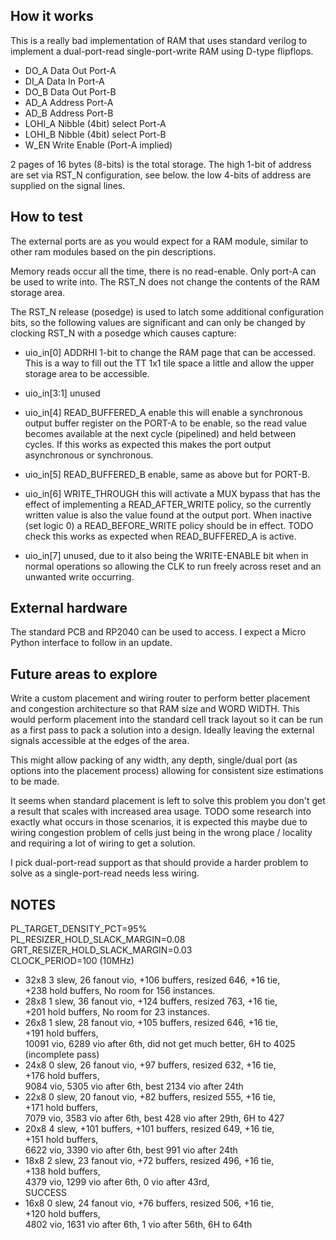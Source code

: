 <!---

This file is used to generate your project datasheet. Please fill in the information below and delete any unused
sections.

You can also include images in this folder and reference them in the markdown. Each image must be less than
512 kb in size, and the combined size of all images must be less than 1 MB.
-->

## How it works

This is a really bad implementation of RAM that uses standard verilog to
implement a dual-port-read single-port-write RAM using D-type flipflops.

* DO_A Data Out Port-A
* DI_A Data In Port-A
* DO_B Data Out Port-B
* AD_A Address Port-A
* AD_B Address Port-B
* LOHI_A Nibble (4bit) select Port-A
* LOHI_B Nibble (4bit) select Port-B
* W_EN Write Enable (Port-A implied)

2 pages of 16 bytes (8-bits) is the total storage.  The high 1-bit of
address are set via RST_N configuration, see below.  the low 4-bits of
address are supplied on the signal lines.

## How to test

The external ports are as you would expect for a RAM module, similar to
other ram modules based on the pin descriptions.

Memory reads occur all the time, there is no read-enable.
Only port-A can be used to write into.
The RST_N does not change the contents of the RAM storage area.

The RST_N release (posedge) is used to latch some additional configuration
bits, so the following values are significant and can only be changed by
clocking RST_N with a posedge which causes capture:

* uio_in[0] ADDRHI 1-bit to change the RAM page that can be accessed.  This
is a way to fill out the TT 1x1 tile space a little and allow the upper
storage area to be accessible.

* uio_in[3:1] unused

* uio_in[4] READ_BUFFERED_A enable this will enable a synchronous output buffer
register on the PORT-A to be enable, so the read value becomes available at
the next cycle (pipelined) and held between cycles.  If this works as
expected this makes the port output asynchronous or synchronous.

* uio_in[5] READ_BUFFERED_B enable, same as above but for PORT-B.

* uio_in[6] WRITE_THROUGH this will activate a MUX bypass that has the effect
of implementing a READ_AFTER_WRITE policy, so the currently written value is
also the value found at the output port.  When inactive (set logic 0) a
READ_BEFORE_WRITE policy should be in effect.  TODO check this works as
expected when READ_BUFFERED_A is active.

* uio_in[7] unused, due to it also being the WRITE-ENABLE bit when in normal
operations so allowing the CLK to run freely across reset and an unwanted
write occurring.

## External hardware

The standard PCB and RP2040 can be used to access.
I expect a Micro Python interface to follow in an update.

## Future areas to explore

Write a custom placement and wiring router to perform better placement and
congestion architecture so that RAM size and WORD WIDTH.  This would perform
placement into the standard cell track layout so it can be run as a first
pass to pack a solution into a design.  Ideally leaving the external signals
accessible at the edges of the area.

This might allow packing of any width, any depth, single/dual port (as
options into the placement process) allowing for consistent size estimations
to be made.

It seems when standard placement is left to solve this problem you don't get
a result that scales with increased area usage.  TODO some research into
exactly what occurs in those scenarios, it is expected this maybe due to wiring
congestion problem of cells just being in the wrong place / locality and
requiring a lot of wiring to get a solution.

I pick dual-port-read support as that should provide a harder problem to
solve as a single-port-read needs less wiring.

## NOTES

PL_TARGET_DENSITY_PCT=95%\
PL_RESIZER_HOLD_SLACK_MARGIN=0.08\
GRT_RESIZER_HOLD_SLACK_MARGIN=0.03\
CLOCK_PERIOD=100 (10MHz)

* 32x8 3 slew, 26 fanout vio, +106 buffers, resized 646, +16 tie, \
+238 hold buffers, No room for 156 instances.
* 28x8 1 slew, 36 fanout vio, +124 buffers, resized 763, +16 tie, \
+201 hold buffers, No room for 23 instances.
* 26x8 1 slew, 28 fanout vio, +105 buffers, resized 646, +16 tie, \
+191 hold buffers,\
10091 vio, 6289 vio after 6th, did not get much better, 6H to 4025 (incomplete pass)
* 24x8 0 slew, 26 fanout vio, +97 buffers, resized 632, +16 tie, \
+176 hold buffers,\
9084 vio, 5305 vio after 6th, best 2134 vio after 24th
* 22x8 0 slew, 20 fanout vio, +82 buffers, resized 555, +16 tie,\
+171 hold buffers,\
7079 vio, 3583 vio after 6th, best 428 vio after 29th, 6H to 427
* 20x8 4 slew, +101 buffers, +101 buffers, resized 649, +16 tie,\
+151 hold buffers,\
6622 vio, 3390 vio after 6th, best 991 vio after 24th
* 18x8 2 slew, 23 fanout vio, +72 buffers, resized 496, +16 tie,\
+138 hold buffers,\
4379 vio, 1299 vio after 6th, 0 vio after 43rd,\
SUCCESS
* 16x8 0 slew, 24 fanout vio, +76 buffers, resized 506, +16 tie,\
+120 hold buffers,\
4802 vio, 1631 vio after 6th, 1 vio after 56th, 6H to 64th
